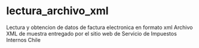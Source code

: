 # lectura_archivo_xml
Lectura y obtencion de datos de factura electronica en formato xml
Archivo XML de muestra entregado por el sitio web de Servicio de Impuestos Internos Chile
